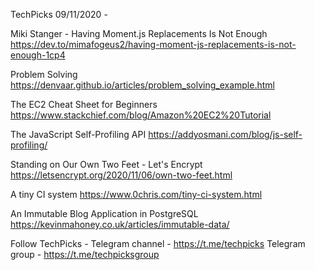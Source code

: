 TechPicks 09/11/2020 -

Miki Stanger - Having Moment.js Replacements Is Not Enough
https://dev.to/mimafogeus2/having-moment-js-replacements-is-not-enough-1cp4

Problem Solving
https://denvaar.github.io/articles/problem_solving_example.html

The EC2 Cheat Sheet for Beginners
https://www.stackchief.com/blog/Amazon%20EC2%20Tutorial

The JavaScript Self-Profiling API
https://addyosmani.com/blog/js-self-profiling/

Standing on Our Own Two Feet - Let's Encrypt
https://letsencrypt.org/2020/11/06/own-two-feet.html

 A tiny CI system
https://www.0chris.com/tiny-ci-system.html

An Immutable Blog Application in PostgreSQL
https://kevinmahoney.co.uk/articles/immutable-data/

Follow TechPicks -
Telegram channel - https://t.me/techpicks
Telegram group - https://t.me/techpicksgroup